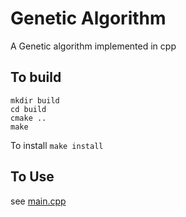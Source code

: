 # Genetic Algorithm
A Genetic algorithm implemented in cpp

## To build

```shell
mkdir build
cd build
cmake ..
make 
```

To install `make install`

## To Use
see [main.cpp](main.cpp)